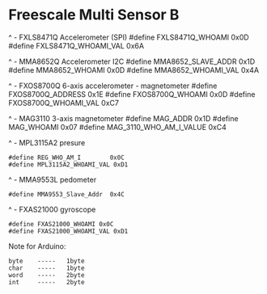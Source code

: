 



# Freescale Multi Sensor B

^ - FXLS8471Q Accelerometer (SPI)
	#define FXLS8471Q_WHOAMI 0x0D
	#define FXLS8471Q_WHOAMI_VAL 0x6A

^ - MMA8652Q Accelerometer I2C
	#define MMA8652_SLAVE_ADDR 0x1D
	#define MMA8652_WHOAMI 0x0D
	#define MMA8652_WHOAMI_VAL 0x4A

^ - FXOS8700Q 6-axis accelerometer - magnetometer
	#define FXOS8700Q_ADDRESS 0x1E
	#define FXOS8700Q_WHOAMI 0x0D
	#define FXOS8700Q_WHOAMI_VAL 0xC7

^ - MAG3110 3-axis magnetometer
	#define MAG_ADDR 0x1D
	#define MAG_WHOAMI  0x07
	#define MAG_3110_WHO_AM_I_VALUE 0xC4

^ - MPL3115A2 presure

	#define REG_WHO_AM_I        0x0C 
	#define MPL3115A2_WHOAMI_VAL 0xD1

^ - MMA9553L pedometer

	#define MMA9553_Slave_Addr  0x4C

^ - FXAS21000 gyroscope

	#define FXAS21000_WHOAMI 0x0C
	#define FXAS21000_WHOAMI_VAL 0xD1







Note for Arduino: 

	byte 	-----	1byte
	char	-----	1byte
	word 	-----	2byte
	int 	-----	2byte

